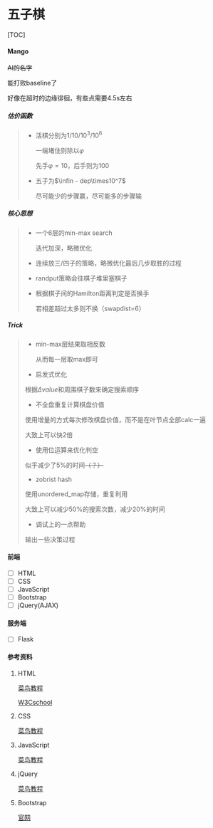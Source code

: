 # 五子棋

[TOC]

#### Mango

~~AI的名字~~

能打败baseline了

好像在超时的边缘徘徊，有些点需要4.5s左右

##### 估价函数

> - 活棋分别为$1/10/10^3/10^6$
>
>   一端堵住则除以$\varphi$
>
>   先手$\varphi=10$，后手则为$100$
>
> - 五子为$\infin - dep\times10^7$
>
>   尽可能少的步骤赢，尽可能多的步骤输
>

##### 核心思想

> - 一个6层的min-max search
>
>   迭代加深，略微优化
>
> - 连续放三/四子的策略，略微优化最后几步取胜的过程
>
> - randput策略会往棋子堆里塞棋子
>
> - 根据棋子间的Hamilton距离判定是否换手
>
>   若相差超过太多则不换（swapdist=6）

##### Trick

>- min-max层结果取相反数
>
>   从而每一层取max即可
>
>- 启发式优化
>
>  根据$\Delta value$和周围棋子数来确定搜索顺序
>
>- 不全盘重复计算棋盘价值
>
>  使用增量的方式每次修改棋盘价值，而不是在叶节点全部calc一遍
>
>  大致上可以快2倍
>
>- 使用位运算来优化判空
>
>  似乎减少了5%的时间~~（？）~~
>
>- zobrist hash
>
>  使用unordered_map存储，重复利用
>
>  大致上可以减少50%的搜索次数，减少20%的时间
>
>- 调试上的一点帮助
>
>  输出一些决策过程



#### 前端

- [ ] HTML
- [ ] CSS
- [ ] JavaScript
- [ ] Bootstrap
- [ ] jQuery(AJAX)

#### 服务端

- [ ] Flask



#### 参考资料

1. HTML

   [菜鸟教程](https://www.runoob.com/html/html-quicklist.html)

   [W3Cschool](https://www.w3cschool.cn/html5/)

2. CSS

   [菜鸟教程](https://www.runoob.com/css3/css3-flexbox.html)

3. JavaScript

   [菜鸟教程](https://www.runoob.com/js/js-validation-api.html)

4. jQuery

   [菜鸟教程](https://www.runoob.com/jquery/jquery-ajax-load.html)

5. Bootstrap

   [官网](https://v3.bootcss.com/getting-started/#template)

